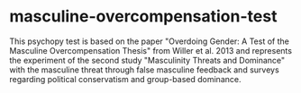 # masculine-overcompensation-test
This psychopy test is based on the paper "Overdoing Gender: A Test of the Masculine Overcompensation Thesis" from Willer et al. 2013 and represents the experiment of the second study "Masculinity Threats and Dominance"  with the masculine threat through false masculine feedback and surveys regarding political conservatism and group-based dominance.
